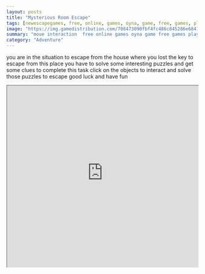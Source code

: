 ```yaml
---
layout: posts
title: "Mysterious Room Escape"
tags: [newescapegames, free, online, games, oyna, game, free, games, play, play, games]
image: "https://img.gamedistribution.com/708473090fbf4fc486c845286e6841e9-512x384.jpeg"
summary: "moue interaction  free online games oyna game free games play play games"
category: "Adventure"
---
```


you are in the situation to escape from the house where you lost the key to escape from this place you have to solve some interesting puzzles and get some clues to complete this task click on the objects to interact and solve those puzzles to escape good luck and have fun

<iframe width="100%" height="480px;" src="https://flash.gamedistribution.com?game=708473090fbf4fc486c845286e6841e9"></iframe>
